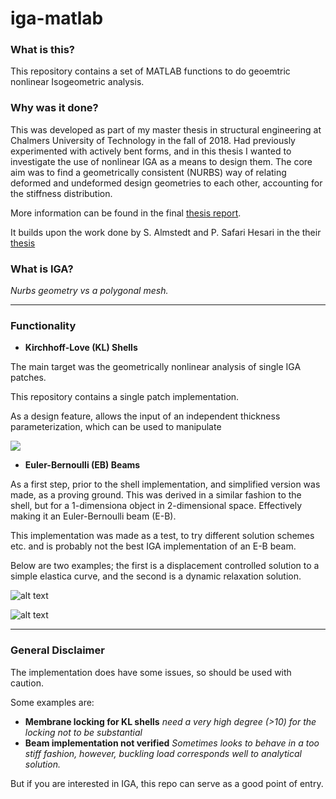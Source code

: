 # iga-matlab

### What is this?

This repository contains a set of MATLAB functions to do geoemtric nonlinear Isogeometric analysis.

### Why was it done?

This was developed as part of my master thesis in structural engineering at Chalmers University of Technology in the fall of 2018. Had previously experimented with actively bent forms, and in this thesis I wanted to investigate the use of nonlinear IGA as a means to design them. The core aim was to find a geometrically consistent (NURBS) way of relating deformed and undeformed design geometries to each other, accounting for the stiffness distribution.

More information can be found in the final [thesis report](https://hdl.handle.net/20.500.12380/301616).

It builds upon the work done by S. Almstedt and P. Safari Hesari in the their [thesis](https://hdl.handle.net/20.500.12380/301616)

### What is IGA?

*Nurbs geometry vs a polygonal mesh.*

***

### Functionality

- **Kirchhoff-Love (KL) Shells**

The main target was the geometrically nonlinear analysis of single IGA patches.

This repository contains a single patch implementation.

As a design feature, allows the input of an independent thickness parameterization, which can be used to manipulate

![](https://github.com/joelhi/IGA_MATLAB/blob/master/KL%20Shell/Resources/Surface_e11.gif)

- **Euler-Bernoulli (EB) Beams**

As a first step, prior to the shell implementation, and simplified version was made, as a proving ground. This was derived in a similar fashion to the shell, but for a 1-dimensiona object in 2-dimensional space. Effectively making it an Euler-Bernoulli beam (E-B).

This implementation was made as a test, to try different solution schemes etc. and is probably not the best IGA implementation of an E-B beam.

Below are two examples; the first is a displacement controlled solution to a simple elastica curve, and the second is a dynamic relaxation solution.

![alt text](https://github.com/joelhi/IGA_MATLAB/blob/master/Beam/Gifs/Elastica1.gif)

![alt text](https://github.com/joelhi/IGA_MATLAB/blob/master/Beam/Gifs/DR_Faster.gif)

***

### General Disclaimer

The implementation does have some issues, so should be used with caution.

Some examples are:

- **Membrane locking for KL shells** *need a very high degree (>10) for the locking not to be substantial*
- **Beam implementation not verified** *Sometimes looks to behave in a too stiff fashion, however, buckling load corresponds well to analytical solution.*

But if you are interested in IGA, this repo can serve as a good point of entry.

